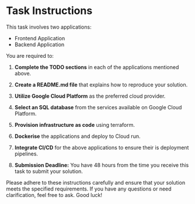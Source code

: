 # Task Instructions

This task involves two applications:

- Frontend Application
- Backend Application

You are required to:

1. **Complete the TODO sections** in each of the applications mentioned above.

2. **Create a README.md file** that explains how to reproduce your solution.

3. **Utilize Google Cloud Platform** as the preferred cloud provider.

4. **Select an SQL database** from the services available on Google Cloud Platform.

5. **Provision infrastructure as code** using terraform.

6. **Dockerise** the applications and deploy to Cloud run.

7. **Integrate CI/CD** for the above applications to ensure their is deployment pipelines.

8. **Submission Deadline:** You have 48 hours from the time you receive this task to submit your solution.

Please adhere to these instructions carefully and ensure that your solution meets the specified requirements. If you have any questions or need clarification, feel free to ask. Good luck!